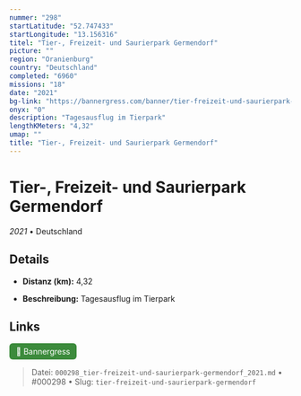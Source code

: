 ```yaml
---
nummer: "298"
startLatitude: "52.747433"
startLongitude: "13.156316"
titel: "Tier-, Freizeit- und Saurierpark Germendorf"
picture: ""
region: "Oranienburg"
country: "Deutschland"
completed: "6960"
missions: "18"
date: "2021"
bg-link: "https://bannergress.com/banner/tier-freizeit-und-saurierpark-germendorf-1377"
onyx: "0"
description: "Tagesausflug im Tierpark"
lengthKMeters: "4,32"
umap: ""
title: "Tier-, Freizeit- und Saurierpark Germendorf"
---
```

# Tier-, Freizeit- und Saurierpark Germendorf

*2021* • Deutschland



## Details
- **Distanz (km):** 4,32



- **Beschreibung:** Tagesausflug im Tierpark


## Links
<div style="margin-top: 0.5em;">
<a href="https://bannergress.com/banner/tier-freizeit-und-saurierpark-germendorf-1377" target="_blank" style="display:inline-block;margin-right:8px;padding:6px 12px;background-color:#3c8b3c;color:white;text-decoration:none;border-radius:6px;">🔗 Bannergress</a>

</div>


> Datei: `000298_tier-freizeit-und-saurierpark-germendorf_2021.md` • #000298 • Slug: `tier-freizeit-und-saurierpark-germendorf`
